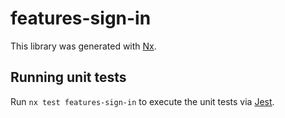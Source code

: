 # features-sign-in

This library was generated with [Nx](https://nx.dev).

## Running unit tests

Run `nx test features-sign-in` to execute the unit tests via [Jest](https://jestjs.io).
